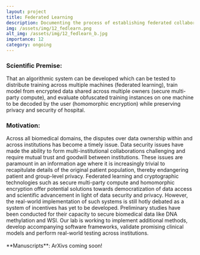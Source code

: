 ```yaml
---
layout: project
title: Federated Learning
description: Documenting the process of establishing federated collaborations on healthcare data.
img: /assets/img/12_fedlearn.png
alt_img: /assets/img/12_fedlearn_b.jpg
importance: 12
category: ongoing
---
```


<!-- ![fedlearn](/levylab/assets/img/12_fedlearn_b.jpg) -->
<h3 class="mt-2 text-3l leading-8 font-extrabold tracking-tight text-gray-900 sm:text-4l">
Scientific Premise:
</h3>
That an algorithmic system can be developed which can be tested to distribute training across multiple machines (federated learning), train model from encrypted data shared across multiple owners (secure multi-party compute), and evaluate obfuscated training instances on one machine to be decoded by the user (homomorphic encryption) while preserving privacy and security of hospital.

<h3 class="mt-2 text-3l leading-8 font-extrabold tracking-tight text-gray-900 sm:text-4l">
Motivation:
</h3>
Across all biomedical domains, the disputes over data ownership within and across institutions has become a timely issue. Data security issues have made the ability to form multi-institutional collaborations challenging and require mutual trust and goodwill between institutions. These issues are paramount in an information age where it is increasingly trivial to recapitulate details of the original patient population, thereby endangering patient and group-level privacy. Federated learning and cryptographic technologies such as secure multi-party compute and homomorphic encryption offer potential solutions towards democratization of data access and scientific advancement in light of data security and privacy. However, the real-world implementation of such systems is still hotly debated as a system of incentives has yet to be developed. Preliminary studies have been conducted for their capacity to secure biomedical data like DNA methylation and WSI. Our lab is working to implement additional methods, develop accompanying software frameworks, validate promising clinical models and perform real-world testing across institutions.
<br/>
<br/>
**Manuscripts**:
ArXivs coming soon!

